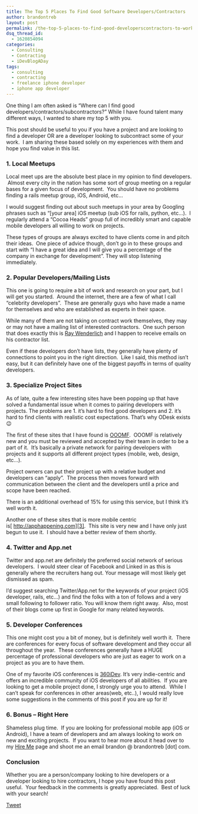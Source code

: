 ```yaml
---
title: The Top 5 Places To Find Good Software Developers/Contractors
author: brandontreb
layout: post
permalink: /the-top-5-places-to-find-good-developerscontractors-to-work-on-your-projects
dsq_thread_id:
  - 1620854094
categories:
  - Consulting
  - Contracting
  - iDevBlogADay
tags:
  - consulting
  - contracting
  - freelance iphone developer
  - iphone app developer
---
```

One thing I am often asked is &#8220;Where can I find good developers/contractors/subcontractors?&#8221; While I have found talent many different ways, I wanted to share my top 5 with you.

This post should be useful to you if you have a project and are looking to find a developer OR are a developer looking to subcontract some of your work.  I am sharing these based solely on my experiences with them and hope you find value in this list.

### 1. Local Meetups

Local meet ups are the absolute best place in my opinion to find developers.  Almost every city in the nation has some sort of group meeting on a regular bases for a given focus of development.  You should have no problems finding a rails meetup group, iOS, Android, etc&#8230;

I would suggest finding out about such meetups in your area by Googling phrases such as &#8220;[your area] iOS meetup (sub iOS for rails, python, etc&#8230;).  I regularly attend a &#8220;Cocoa Heads&#8221; group full of incredibly smart and capable mobile developers all willing to work on projects.

These types of groups are always excited to have clients come in and pitch their ideas.  One piece of advice though, don&#8217;t go in to these groups and start with &#8220;I have a great idea and I will give you a percentage of the company in exchange for development&#8221;. They will stop listening immediately.

### 2. Popular Developers/Mailing Lists

This one is going to require a bit of work and research on your part, but I will get you started.  Around the internet, there are a few of what I call &#8220;celebrity developers&#8221;.  These are generally guys who have made a name for themselves and who are established as experts in their space.

While many of them are not taking on contract work themselves, they may or may not have a mailing list of interested contractors.  One such person that does exactly this is [Ray Wenderlich][1] and I happen to receive emails on his contractor list.

Even if these developers don&#8217;t have lists, they generally have plenty of connections to point you in the right direction.  Like I said, this method isn&#8217;t easy, but it can definitely have one of the biggest payoffs in terms of quality developers.

### 3. Specialize Project Sites

As of late, quite a few interesting sites have been popping up that have solved a fundamental issue when it comes to pairing developers with projects. The problems are 1. it&#8217;s hard to find good developers and 2. it&#8217;s hard to find clients with realistic cost expectations. That&#8217;s why ODesk exists 😉

The first of these sites that I have found is [OOOMF][2].  OOOMF is relatively new and you must be reviewed and accepted by their team in order to be a part of it.  It&#8217;s basically a private network for pairing developers with projects and it supports all different project types (mobile, web, design, etc&#8230;).

Project owners can put their project up with a relative budget and developers can &#8220;apply&#8221;.  The process then moves forward with communication between the client and the developers until a price and scope have been reached.

There is an additional overhead of 15% for using this service, but I think it&#8217;s well worth it.

Another one of these sites that is more mobile centric is[ http://apphappening.com][3].  This site is very new and I have only just begun to use it.  I should have a better review of them shortly.

### 4. Twitter and App.net

Twitter and app.net are definitely the preferred social network of serious developers.  I would steer clear of Facebook and Linked in as this is generally where the recruiters hang out. Your message will most likely get dismissed as spam.

I&#8217;d suggest searching Twitter/App.net for the keywords of your project (iOS developer, rails, etc&#8230;) and find the folks with a ton of follows and a very small following to follower ratio. You will know them right away.  Also, most of their blogs come up first in Google for many related keywords.

### 5. Developer Conferences

This one might cost you a bit of money, but is definitely well worth it.  There are conferences for every focus of software development and they occur all throughout the year.  These conferences generally have a HUGE percentage of professional developers who are just as eager to work on a project as you are to have them.

One of my favorite iOS conferences is [360iDev][4]. It&#8217;s very indie-centric and offers an incredible community of iOS developers of all abilities.  If you are looking to get a mobile project done, I strongly urge you to attend.  While I can&#8217;t speak for conferences in other areas(web, etc..), I would really love some suggestions in the comments of this post if you are up for it!

### 6. Bonus &#8211; Right Here

Shameless plug time.  If you are looking for professional mobile app (iOS or Android), I have a team of developers and am always looking to work on new and exciting projects.  If you want to hear more about it head over to my [Hire Me][5] page and shoot me an email brandon @ brandontreb [dot] com.

### Conclusion

Whether you are a person/company looking to hire developers or a developer looking to hire contractors, I hope you have found this post useful.  Your feedback in the comments is greatly appreciated.  Best of luck with your search!

<div style="">
  <a href="http://twitter.com/share" class="twitter-share-button" data-count="horizontal" data-text="The Top 5 Places To Find Good Software Developers/Contractors" data-url="http://brandontreb.com/the-top-5-places-to-find-good-developerscontractors-to-work-on-your-projects"  data-via="brandontreb" data-related="brandontreb:">Tweet</a>
</div>

 [1]: http://raywenderlich.com
 [2]: http://ooomf.com
 [3]: http://apphappening.com
 [4]: http://360idev.com
 [5]: http://brandontreb.com/hire-me